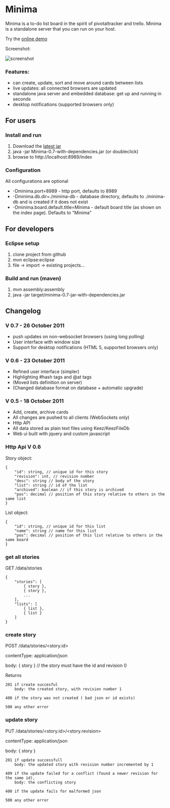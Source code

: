 # Minima
Minima is a to-do list board in the spirit of pivotaltracker and trello. Minima is a standalone server that you can run on your host.

Try the [online demo](http://caprazzi.net:8989/index "Minima live demo") 

Screenshot:

![screenshot](https://github.com/mcaprari/Minima/raw/master/screenshots/screenshot-minima-0.7.png "Minima Screenshot")

### Features:

* can create, update, sort and move around cards between lists
* live updates: all connected browsers are updated
* standalone java server and embedded database: get up and running in seconds
* desktop notifications (supported browsers only)

## For users
 
### Install and run
1. Download the [latest jar](https://github.com/downloads/mcaprari/Minima/Minima-0.7-jar-with-dependencies.jar)
2. java -jar Minima-0.7-with-dependencies.jar (or doubleclick)
3. browse to http://localhost:8989/index

### Configuration

All configurations are optional

* -Dminima.port=8989 - http port, defaults to 8989
* -Dminima.db.dir=./minima-db - database directory, defaults to ./minima-db and is created if it does not exist
* -Dminima.board.default.title=Minima - default board title (as shown on the index page). Defaults to "Minima"

## For developers

### Eclipse setup

1. clone project from github
2. mvn eclipse:eclipse
3. file -> import -> existing projects...

### Build and run (maven)

1. mvn assembly:assembly
2. java -jar target/minima-0.7-jar-with-dependencies.jar

## Changelog

### V 0.7 - 26 October 2011

* push updates on non-websocket browsers (using long polling)
* User interface with window size 
* Support for desktop notifications (HTML 5, supported browsers only)

### V 0.6 - 23 October 2011

* Refined user interface (simpler)
* Highlighting #hash tags and @at tags
* (Moved lists definition on server)
* (Changed database format on database + automatic upgrade)

### V 0.5 - 18 October 2011
 
* Add, create, archive cards
* All changes are pushed to all clients (WebSockets only)
* Http API
* All data stored as plain text files using Keez/KeezFileDb
* Web ui built with jquery and custom javascript

### Http Api V 0.6

Story object:

	{
		"id": string, // unique id for this story
		"revision": int, // revision number
		"desc": string // body of the story
		"list": string // id of the list
		"archived": boolean // if this story is archived
		"pos": decimal // position of this story relative to others in the same list 
	}

List object:

	{
		"id": string, // unique id for this list
		"name": string // name for this list
		"pos": decimal // position of this list relative to others in the same board
	} 

### get all stories

GET /data/stories

	{
		"stories": [
			{ story }, 
			{ story }, 
			...
		],
		"lists": [
			{ list },
			{ list }
		]
	}

### create story

POST /data/stories/<story.id>

contentType: application/json

body: { story } // the story must have the id and revision 0

Returns 

	201 if create succesful
		body: the created story, with revision number 1
		
	400 if the story was not created ( bad json or id exists)
	
	500 any other error 

### update story

PUT /data/stories/<story.id>/<story.revision>

contentType: application/json

body: { story }

	201 if update successfull
		body: the updated story with revision number incremented by 1
		
	409 if the update failed for a conflict (found a newer revision for the same id),
		body: the conflicting story
		
	400 if the update fails for malformed json
	
	500 any other error

